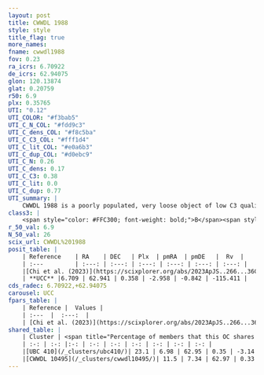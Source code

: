 ```yaml
---
layout: post
title: CWWDL 1988
style: style
title_flag: true
more_names: 
fname: cwwdl1988
fov: 0.23
ra_icrs: 6.70922
de_icrs: 62.94075
glon: 120.13874
glat: 0.20759
r50: 6.9
plx: 0.35765
UTI: "0.12"
UTI_COLOR: "#f3bab5"
UTI_C_N_COL: "#fdd9c3"
UTI_C_dens_COL: "#f8c5ba"
UTI_C_C3_COL: "#fff1d4"
UTI_C_lit_COL: "#e0a6b3"
UTI_C_dup_COL: "#d0ebc9"
UTI_C_N: 0.26
UTI_C_dens: 0.17
UTI_C_C3: 0.38
UTI_C_lit: 0.0
UTI_C_dup: 0.77
UTI_summary: |
    CWWDL 1988 is a poorly populated, very loose object of low C3 quality. It was recently reported in the literature.<br><br>This is very likely a unique object, which shares a small percentage of members with at least one previously reported entry, and a small percentage with at least one entry reported in the same catalogue.
class3: |
    <span style="color: #FFC300; font-weight: bold;">B</span><span style="color: red; font-weight: bold;">C</span>
r_50_val: 6.9
N_50_val: 26
scix_url: CWWDL%201988
posit_table: |
    | Reference    | RA    | DEC   | Plx  | pmRA  | pmDE   |  Rv  |
    | :---         | :---: | :---: | :---: | :---: | :---: | :---: |
    |[Chi et al. (2023)](https://scixplorer.org/abs/2023ApJS..266...36C) | 6.807 | 62.946 | 0.359 | -2.917 | -0.83 | -58.869 |
    | **UCC** |6.709 | 62.941 | 0.358 | -2.958 | -0.842 | -115.411 | 
cds_radec: 6.70922,+62.94075
carousel: UCC
fpars_table: |
    | Reference |  Values |
    | :---  |  :---:  |
    | [Chi et al. (2023)](https://scixplorer.org/abs/2023ApJS..266...36C) | `logAge=7.25, Z=0.4` |
shared_table: |
    | Cluster | <span title="Percentage of members that this OC shares with the ones listed">%</span>   | RA   | DEC   | Plx   | pmRA  | pmDE  | Rv | UTI |
    | :-: | :-: |:-: | :-: | :-: | :-: | :-: | :-: | :-: |
    |[UBC 410](/_clusters/ubc410/)| 23.1 | 6.98 | 62.95 | 0.35 | -3.14 | -1.02 | -184.77 |0.45 |
    |[CWWDL 10495](/_clusters/cwwdl10495/)| 11.5 | 7.34 | 62.97 | 0.33 | -2.74 | -0.77 | -93.16 |0.07 |
---
```

